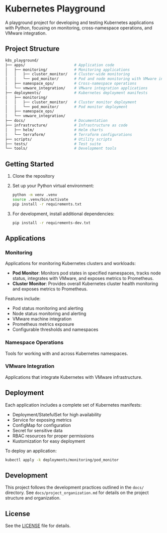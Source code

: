 # Kubernetes Playground

A playground project for developing and testing Kubernetes applications with Python, focusing on monitoring, cross-namespace operations, and VMware integration.

## Project Structure

```bash
k8s_playground/
├── apps/                      # Application code
│   ├── monitoring/            # Monitoring applications
│   │   ├── cluster_monitor/   # Cluster-wide monitoring
│   │   └── pod_monitor/       # Pod and node monitoring with VMware integration
│   ├── namespace_ops/         # Cross-namespace operations
│   └── vmware_integration/    # VMware integration applications
├── deployments/               # Kubernetes deployment manifests
│   ├── monitoring/
│   │   ├── cluster_monitor/   # Cluster monitor deployment
│   │   └── pod_monitor/       # Pod monitor deployment
│   ├── namespace_ops/
│   └── vmware_integration/
├── docs/                      # Documentation
├── infrastructure/            # Infrastructure as code
│   ├── helm/                  # Helm charts
│   └── terraform/             # Terraform configurations
├── scripts/                   # Utility scripts
├── tests/                     # Test suite
└── tools/                     # Development tools
```

## Getting Started

1. Clone the repository

2. Set up your Python virtual environment:

   ```bash
   python -m venv .venv
   source .venv/bin/activate
   pip install -r requirements.txt
   ```

3. For development, install additional dependencies:

   ```bash
   pip install -r requirements-dev.txt
   ```

## Applications

### Monitoring

Applications for monitoring Kubernetes clusters and workloads:

- **Pod Monitor**: Monitors pod states in specified namespaces, tracks node status, integrates with VMware, and exposes metrics to Prometheus.
- **Cluster Monitor**: Provides overall Kubernetes cluster health monitoring and exposes metrics to Prometheus.

Features include:

- Pod status monitoring and alerting
- Node status monitoring and alerting
- VMware machine integration
- Prometheus metrics exposure
- Configurable thresholds and namespaces

### Namespace Operations

Tools for working with and across Kubernetes namespaces.

### VMware Integration

Applications that integrate Kubernetes with VMware infrastructure.

## Deployment

Each application includes a complete set of Kubernetes manifests:

- Deployment/StatefulSet for high availability
- Service for exposing metrics
- ConfigMap for configuration
- Secret for sensitive data
- RBAC resources for proper permissions
- Kustomization for easy deployment

To deploy an application:

```bash
kubectl apply -k deployments/monitoring/pod_monitor
```

## Development

This project follows the development practices outlined in the `docs/` directory. See `docs/project_organization.md` for details on the project structure and organization.

## License

See the [LICENSE](LICENSE) file for details.

